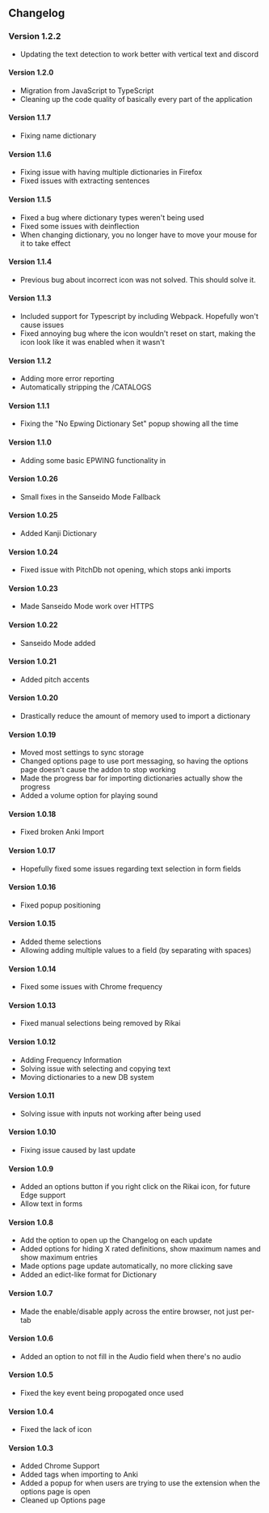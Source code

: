 ## Changelog

### Version 1.2.2
 * Updating the text detection to work better with vertical text and discord

#### Version 1.2.0
 * Migration from JavaScript to TypeScript
 * Cleaning up the code quality of basically every part of the application

#### Version 1.1.7
 * Fixing name dictionary

#### Version 1.1.6
 * Fixing issue with having multiple dictionaries in Firefox
 * Fixed issues with extracting sentences

#### Version 1.1.5
 * Fixed a bug where dictionary types weren't being used
 * Fixed some issues with deinflection
 * When changing dictionary, you no longer have to move your mouse for it to take effect

#### Version 1.1.4
 * Previous bug about incorrect icon was not solved. This should solve it.

#### Version 1.1.3
 * Included support for Typescript by including Webpack. Hopefully won't cause issues
 * Fixed annoying bug where the icon wouldn't reset on start, making the icon look like it was enabled when it wasn't

#### Version 1.1.2
 * Adding more error reporting
 * Automatically stripping the /CATALOGS

#### Version 1.1.1
 * Fixing the "No Epwing Dictionary Set" popup showing all the time

#### Version 1.1.0
 * Adding some basic EPWING functionality in

#### Version 1.0.26
 * Small fixes in the Sanseido Mode Fallback

#### Version 1.0.25
 * Added Kanji Dictionary

#### Version 1.0.24
 * Fixed issue with PitchDb not opening, which stops anki imports

#### Version 1.0.23
 * Made Sanseido Mode work over HTTPS

#### Version 1.0.22
 * Sanseido Mode added

#### Version 1.0.21
 * Added pitch accents

#### Version 1.0.20
 * Drastically reduce the amount of memory used to import a dictionary

#### Version 1.0.19
 * Moved most settings to sync storage
 * Changed options page to use port messaging, so having the options page doesn't cause the addon to stop working
 * Made the progress bar for importing dictionaries actually show the progress
 * Added a volume option for playing sound

#### Version 1.0.18
 * Fixed broken Anki Import

#### Version 1.0.17
 * Hopefully fixed some issues regarding text selection in form fields

#### Version 1.0.16
 * Fixed popup positioning

#### Version 1.0.15
 * Added theme selections
 * Allowing adding multiple values to a field (by separating with spaces)

#### Version 1.0.14
 * Fixed some issues with Chrome frequency

#### Version 1.0.13
 * Fixed manual selections being removed by Rikai

#### Version 1.0.12
 * Adding Frequency Information
 * Solving issue with selecting and copying text
 * Moving dictionaries to a new DB system

#### Version 1.0.11
 * Solving issue with inputs not working after being used

#### Version 1.0.10
 * Fixing issue caused by last update

#### Version 1.0.9
 * Added an options button if you right click on the Rikai icon, for future Edge support
 * Allow text in forms

#### Version 1.0.8
 * Add the option to open up the Changelog on each update
 * Added options for hiding X rated definitions, show maximum names and show maximum entries
 * Made options page update automatically, no more clicking save
 * Added an edict-like format for Dictionary

#### Version 1.0.7
 * Made the enable/disable apply across the entire browser, not just per-tab

#### Version 1.0.6
 * Added an option to not fill in the Audio field when there's no audio

#### Version 1.0.5
 * Fixed the key event being propogated once used

#### Version 1.0.4
 * Fixed the lack of icon

#### Version 1.0.3
 * Added Chrome Support
 * Added tags when importing to Anki
 * Added a popup for when users are trying to use the extension when the options page is open
 * Cleaned up Options page
